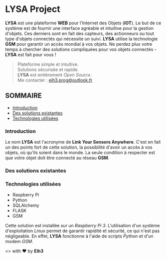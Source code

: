 # LYSA Project

**LYSA** est une plateforme **WEB** pour l'Internet des Objets (**IOT**). Le but de ce système est de fournir une interface agréable et intuitive pour la gestion d'objets. Ces derniers sont en fait des capteurs, des actionneurs ou tout type d'objets connectés qui nécessite un suivi. **LYSA** utilise la technologie **GSM** pour garantir un accès mondial à vos objets. Ne perdez plus votre temps à chercher des solutions compliquées pour vos objets connectés - **LYSA** est fait pour vous !

> Plateforme simple et intuitive.  
> Solutions sécurisée et rapide.  
> **LYSA** est entièrement *Open Source*.               
> Me contacter : eih3.prog@outlook.fr

## SOMMAIRE

- [Introduction](#introduction)
- [Des solutions existantes](#des-solutions-existantes)
- [Technologies utilisées](#technologies-utilisées)

### Introduction

Le nom **LYSA** est l'acronyme de **Link Your Sensors Anywhere**. C'est en fait un des points fort de cette solution, la possibilité d'avoir un accès à vos objets, où qu'ils soient dans le monde. La seule condition à respecter est que votre objet doit être connecté au réseau **GSM**. 

### Des solutions existantes

### Technologies utilisées

- Raspberry Pi
- Python
- SQLAlchemy
- FLASK
- GSM

Cette solution est installée sur un *Raspberry Pi 3*. L'utilisation d'un système d'exploitation *Linux* permet de garantir rapidité et sécurité, ce qui n'est pas négligeable. En effet, **LYSA** fonctionne à l'aide de scripts *Python* et d'un modem *GSM*.

<> with ❤ by **Eih3**